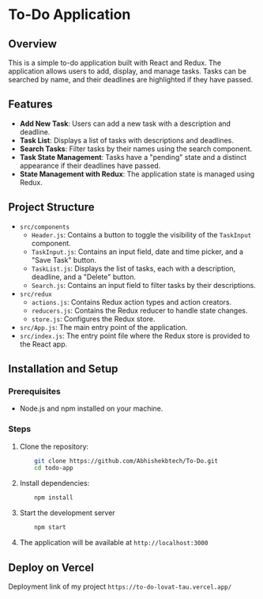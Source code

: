 # To-Do Application

## Overview

This is a simple to-do application built with React and Redux. The application allows users to add, display, and manage tasks. Tasks can be searched by name, and their deadlines are highlighted if they have passed.

## Features

- **Add New Task**: Users can add a new task with a description and deadline.
- **Task List**: Displays a list of tasks with descriptions and deadlines.
- **Search Tasks**: Filter tasks by their names using the search component.
- **Task State Management**: Tasks have a "pending" state and a distinct appearance if their deadlines have passed.
- **State Management with Redux**: The application state is managed using Redux.

## Project Structure

- `src/components`
  - `Header.js`: Contains a button to toggle the visibility of the `TaskInput` component.
  - `TaskInput.js`: Contains an input field, date and time picker, and a "Save Task" button.
  - `TaskList.js`: Displays the list of tasks, each with a description, deadline, and a "Delete" button.
  - `Search.js`: Contains an input field to filter tasks by their descriptions.
- `src/redux`
  - `actions.js`: Contains Redux action types and action creators.
  - `reducers.js`: Contains the Redux reducer to handle state changes.
  - `store.js`: Configures the Redux store.
- `src/App.js`: The main entry point of the application.
- `src/index.js`: The entry point file where the Redux store is provided to the React app.

## Installation and Setup

### Prerequisites

- Node.js and npm installed on your machine.

### Steps

1. Clone the repository:
    ```sh
        git clone https://github.com/Abhishekbtech/To-Do.git
        cd todo-app
    ```
2. Install dependencies:
    ```sh
        npm install
    ```
3. Start the development server
    ```sh
        npm start
    ```

4. The application will be available at `http://localhost:3000`

## Deploy on Vercel

Deployment link of my project `https://to-do-lovat-tau.vercel.app/`